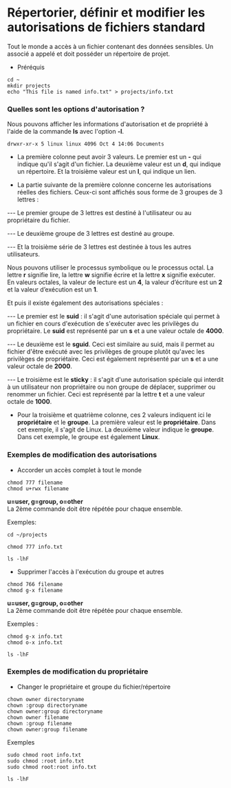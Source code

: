 # Répertorier, définir et modifier les autorisations de fichiers standard

Tout le monde a accès à un fichier contenant des données sensibles. Un associé a appelé et doit posséder un répertoire de projet.

- Préréquis

```
cd ~
mkdir projects
echo "This file is named info.txt" > projects/info.txt
```

### Quelles sont les options d'autorisation ?

Nous pouvons afficher les informations d'autorisation et de propriété à l'aide de la commande **ls** avec l'option **-l**. 

```
drwxr-xr-x 5 linux linux 4096 Oct 4 14:06 Documents
```

- La première colonne peut avoir 3 valeurs. Le premier est un **-** qui indique qu'il s'agit d'un fichier. La deuxième valeur est un **d**, qui indique un répertoire. Et la troisième valeur est un **l**, qui indique un lien.

- La partie suivante de la première colonne concerne les autorisations réelles des fichiers. Ceux-ci sont affichés sous forme de 3 groupes de 3 lettres : <br>

--- Le premier groupe de 3 lettres est destiné à l'utilisateur ou au propriétaire du fichier. <br>

--- Le deuxième groupe de 3 lettres est destiné au groupe. <br>

--- Et la troisième série de 3 lettres est destinée à tous les autres utilisateurs. <br>

Nous pouvons utiliser le processus symbolique ou le processus octal. La lettre **r** signifie lire, la lettre **w** signifie écrire et la lettre **x** signifie exécuter. En valeurs octales, la valeur de lecture est un **4**, la valeur d’écriture est un **2** et la valeur d’exécution est un **1**. <br>

Et puis il existe également des autorisations spéciales : <br> 

--- Le premier est le **suid** : il s'agit d'une autorisation spéciale qui permet à un fichier en cours d'exécution de s'exécuter avec les privilèges du propriétaire. Le **suid** est représenté par un **s** et a une valeur octale de **4000**. <br>

--- Le deuxième est le **sguid**. Ceci est similaire au suid, mais il permet au fichier d'être exécuté avec les privilèges de groupe plutôt qu'avec les privilèges de propriétaire. Ceci est également représenté par un **s** et a une valeur octale de **2000**.  <br>

--- Le troisième est le **sticky** : il s'agit d'une autorisation spéciale qui interdit à un utilisateur non propriétaire ou non groupe de déplacer, supprimer ou renommer un fichier. Ceci est représenté par la lettre **t** et a une valeur octale de **1000**.

- Pour la troisième et quatrième colonne, ces 2 valeurs indiquent ici le **propriétaire** et le **groupe**. La première valeur est le **propriétaire**. Dans cet exemple, il s'agit de Linux. La deuxième valeur indique le **groupe**. Dans cet exemple, le groupe est également **Linux**.

### Exemples de modification des autorisations

- Accorder un accès complet à tout le monde

```
chmod 777 filename
chmod u+rwx filename
```

**u=user, g=group, o=other** <br>
La 2ème commande doit être répétée pour chaque ensemble. <br>

Exemples: 

```
cd ~/projects
```

```
chmod 777 info.txt
```

```
ls -lhF
```

- Supprimer l'accès à l'exécution du groupe et autres

```
chmod 766 filename
chmod g-x filename
```

**u=user, g=group, o=other** <br>
La 2ème commande doit être répétée pour chaque ensemble. <br>

Exemples :

```
chmod g-x info.txt
chmod o-x info.txt
```

```
ls -lhF
```

### Exemples de modification du propriétaire

- Changer le propriétaire et groupe du fichier/répertoire

```
chown owner directoryname
chown :group directoryname
chown owner:group directoryname
chown owner filename
chown :group filename
chown owner:group filename
```

Exemples

```
sudo chmod root info.txt
sudo chmod :root info.txt
sudo chmod root:root info.txt
```

```
ls -lhF
```
